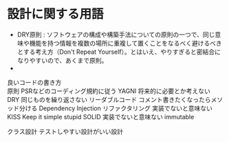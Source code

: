 # 設計に関する用語
* DRY原則 : ソフトウェアの構成や構築手法についての原則の一つで、同じ意味や機能を持つ情報を複数の場所に重複して置くことをなるべく避けるべきとする考え方（Don't Repeat Yourself）。とはいえ、やりすぎると密結合になりやすいので、あくまで原則。
* 
良いコードの書き方	
原則	PSRなどのコーディング規約に従う
YAGNI	将来的に必要とか考えない
DRY	同じものを繰り返さない
リーダブルコード	コメント書きたくなったらメソッド分ける
	Dependency Injection
リファクタリング	実装でないと意味ない
KISS	Keep it simple stupid
SOLID	実装でないと意味ない
	immutable

	
クラス設計	テストしやすい設計がいい設計
	
	
	
	
	
	
	
	